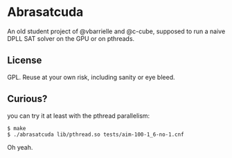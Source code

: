 # Abrasatcuda

An old student project of @vbarrielle and @c-cube, supposed to run a naive DPLL
SAT solver on the GPU or on pthreads.


## License

GPL. Reuse at your own risk, including sanity or eye bleed.

## Curious?

you can try it at least with the pthread parallelism:

    $ make
    $ ./abrasatcuda lib/pthread.so tests/aim-100-1_6-no-1.cnf

Oh yeah.
